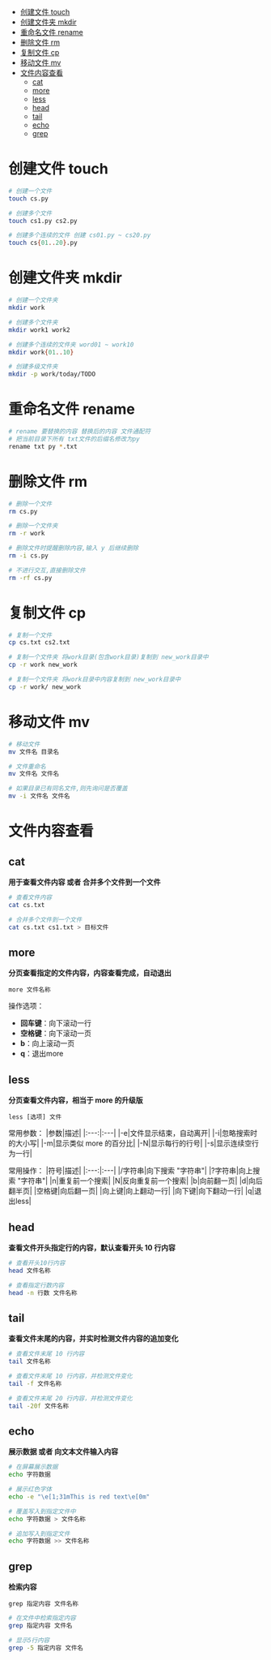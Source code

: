 <!-- TOC -->

- [创建文件 touch](#%e5%88%9b%e5%bb%ba%e6%96%87%e4%bb%b6-touch)
- [创建文件夹 mkdir](#%e5%88%9b%e5%bb%ba%e6%96%87%e4%bb%b6%e5%a4%b9-mkdir)
- [重命名文件 rename](#%e9%87%8d%e5%91%bd%e5%90%8d%e6%96%87%e4%bb%b6-rename)
- [删除文件 rm](#%e5%88%a0%e9%99%a4%e6%96%87%e4%bb%b6-rm)
- [复制文件 cp](#%e5%a4%8d%e5%88%b6%e6%96%87%e4%bb%b6-cp)
- [移动文件 mv](#%e7%a7%bb%e5%8a%a8%e6%96%87%e4%bb%b6-mv)
- [文件内容查看](#%e6%96%87%e4%bb%b6%e5%86%85%e5%ae%b9%e6%9f%a5%e7%9c%8b)
  - [cat](#cat)
  - [more](#more)
  - [less](#less)
  - [head](#head)
  - [tail](#tail)
  - [echo](#echo)
  - [grep](#grep)

<!-- /TOC -->

# 创建文件 touch

```bash
# 创建一个文件
touch cs.py

# 创建多个文件
touch cs1.py cs2.py

# 创建多个连续的文件 创建 cs01.py ~ cs20.py
touch cs{01..20}.py
```

# 创建文件夹 mkdir

```bash
# 创建一个文件夹
mkdir work

# 创建多个文件夹
mkdir work1 work2

# 创建多个连续的文件夹 word01 ~ work10
mkdir work{01..10}

# 创建多级文件夹
mkdir -p work/today/TODO
```

# 重命名文件 rename

```bash
# rename 要替换的内容 替换后的内容 文件通配符
# 把当前目录下所有 txt文件的后缀名修改为py
rename txt py *.txt
```

# 删除文件 rm

```bash
# 删除一个文件
rm cs.py

# 删除一个文件夹
rm -r work

# 删除文件时提醒删除内容,输入 y 后继续删除
rm -i cs.py

# 不进行交互,直接删除文件
rm -rf cs.py
```

# 复制文件 cp

```bash
# 复制一个文件
cp cs.txt cs2.txt

# 复制一个文件夹 将work目录(包含work目录)复制到 new_work目录中
cp -r work new_work

# 复制一个文件夹 将work目录中内容复制到 new_work目录中
cp -r work/ new_work
```

# 移动文件 mv

```bash
# 移动文件
mv 文件名 目录名

# 文件重命名
mv 文件名 文件名

# 如果目录已有同名文件,则先询问是否覆盖
mv -i 文件名 文件名

```

# 文件内容查看

## cat

**用于查看文件内容 或者 合并多个文件到一个文件**

```bash
# 查看文件内容
cat cs.txt

# 合并多个文件到一个文件
cat cs.txt cs1.txt > 目标文件
```

## more

**分页查看指定的文件内容，内容查看完成，自动退出**

`more 文件名称`

操作选项：
- **回车键**：向下滚动一行
- **空格键**：向下滚动一页
- **b**：向上滚动一页
- **q**：退出more

## less

**分页查看文件内容，相当于 more 的升级版**

`less [选项] 文件`

常用参数：
|参数|描述|
|:---:|:---|
|-e|文件显示结束，自动离开|
|-i|忽略搜索时的大小写|
|-m|显示类似 more 的百分比|
|-N|显示每行的行号|
|-s|显示连续空行为一行|

常用操作：
|符号|描述|
|:---:|:---|
|/字符串|向下搜索 "字符串"|
|?字符串|向上搜索 "字符串"|
|n|重复前一个搜索|
|N|反向重复前一个搜索|
|b|向前翻一页|
|d|向后翻半页|
|空格键|向后翻一页|
|向上键|向上翻动一行|
|向下键|向下翻动一行|
|q|退出less|

## head

**查看文件开头指定行的内容，默认查看开头 10 行内容**

```bash
# 查看开头10行内容
head 文件名称

# 查看指定行数内容
head -n 行数 文件名称
```

## tail

**查看文件末尾的内容，并实时检测文件内容的追加变化**

```bash
# 查看文件末尾 10 行内容
tail 文件名称

# 查看文件末尾 10 行内容，并检测文件变化
tail -f 文件名称

# 查看文件末尾 20 行内容，并检测文件变化
tail -20f 文件名称
```

## echo

**展示数据 或者 向文本文件输入内容**

```bash
# 在屏幕展示数据
echo 字符数据

# 展示红色字体
echo -e "\e[1;31mThis is red text\e[0m"

# 覆盖写入到指定文件中
echo 字符数据 > 文件名称

# 追加写入到指定文件
echo 字符数据 >> 文件名称
```

## grep

**检索内容**

`grep 指定内容 文件名称`

```bash
# 在文件中检索指定内容
grep 指定内容 文件名

# 显示5行内容
grep -5 指定内容 文件名
```

